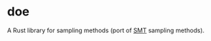# doe

A Rust library for sampling methods (port of [SMT](https://github.com/SMTOrg/smt.git) sampling methods).
